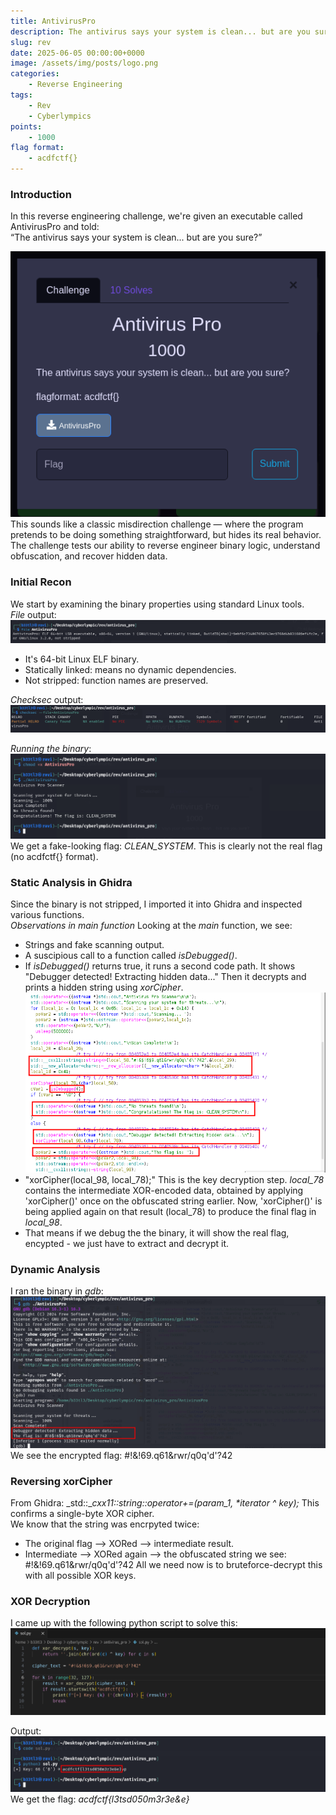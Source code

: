 ```yaml
---
title: AntivirusPro
description: The antivirus says your system is clean... but are you sure?
slug: rev
date: 2025-06-05 00:00:00+0000
image: /assets/img/posts/logo.png
categories:
    - Reverse Engineering
tags:
    - Rev
    - Cyberlympics
points:
    - 1000
flag format:
    - acdfctf{}
---
```


### Introduction
In this reverse engineering challenge, we're given an executable called AntivirusPro and told: <br>
“The antivirus says your system is clean... but are you sure?”

![Challenge](/assets/img/posts/antiviruspro/antiviruspro.png) <br>
This sounds like a classic misdirection challenge — where the program pretends to be doing something straightforward, but hides its real behavior. The challenge tests our ability to reverse engineer binary logic, understand obfuscation, and recover hidden data.

### Initial Recon
We start by examining the binary properties using standard Linux tools. <br>
_File_ output: ![Challenge](/assets/img/posts/antiviruspro/file.png) <br>
  - It's 64-bit Linux ELF binary.
  - Statically linked: means no dynamic dependencies.
  - Not stripped: function names are preserved.

_Checksec_ output: ![Challenge](/assets/img/posts/antiviruspro/checksec.png) <br>

_Running the binary_:
![Challenge](/assets/img/posts/antiviruspro/run.png) <br>
We get a fake-looking flag: _CLEAN_SYSTEM_. This is clearly not the real flag (no acdfctf{} format).

### Static Analysis in Ghidra
Since the binary is not stripped, I imported it into Ghidra and inspected various functions. <br>
_Observations in main function_
Looking at the _main_ function, we see:
  - Strings and fake scanning output.
  - A suscipious call to a function called _isDebugged()_.
  - If _isDebugged()_ returns true, it runs a second code path. It shows "Debugger detected! Extracting hidden data..." Then it decrypts and prints a hidden string using _xorCipher_.<br>
  ![Challenge](/assets/img/posts/antiviruspro/main.png) <br>
  - "xorCipher(local_98, local_78);" This is the key decryption step. _local_78_ contains the intermediate XOR-encoded data, obtained by applying 'xorCipher()' once on the obfuscated string earlier. Now, 'xorCipher()' is being applied again on that result (local_78) to produce the final flag in _local_98_.
  - That means if we debug the the binary, it will show the real flag, encypted - we just have to extract and decrypt it.

### Dynamic Analysis
I ran the binary in _gdb_: ![Challenge](/assets/img/posts/antiviruspro/gdb.png) <br>
We see the encrypted flag: #!&$!6$9.q61&rwr/q0q'd'?42

### Reversing xorCipher
From Ghidra: _std::__cxx11::string::operator+=(param_1, *iterator ^ key);_
This confirms a single-byte XOR cipher. <br>
We know that the string was encrpyted twice:
- The original flag --> XORed --> intermediate result.
- Intermediate --> XORed again --> the obfuscated string we see: #!&$!6$9.q61&rwr/q0q'd'?42
All we need now is to bruteforce-decrypt this with all possible XOR keys.

### XOR Decryption
I came up with the following python script to solve this:
![Challenge](/assets/img/posts/antiviruspro/script.png) <br>

Output:
![Challenge](/assets/img/posts/antiviruspro/flag.png) <br>
We get the flag: _acdfctf{l3tsd050m3r3e&e}_
  

